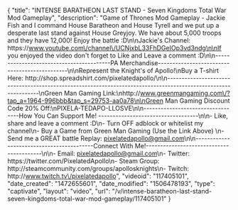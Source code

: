 {
    "title": "INTENSE BARATHEON LAST STAND - Seven Kingdoms Total War Mod Gameplay",
    "description": "Game of Thrones Mod Gameplay - Jackie Fish and I command House Baratheon and House Tyrell and we put up a desperate last stand against House Greyjoy.  We have about 5,000 troops and they have 12,000!  Enjoy the battle :D\n\nJackie's Channel: https:\/\/www.youtube.com\/channel\/UCNjxbL33FhDGeIOp3vd3ndg\n\nIf you enjoyed the video don't forget to Like and Leave a comment :D\n\n-----------------------------------------PA Merchandise----------------------------------------------\n\nRepresent the Knight's of Apollo!\nBuy a T-shirt Here: http:\/\/shop.spreadshirt.com\/pixelatedapollo\/\n\n---------------------------------------------------------------------------------------------------------------\nGreen Man Gaming Link:\nhttp:\/\/www.greenmangaming.com\/?tap_a=1964-996bbb&tap_s=29753-aa0a78\n\nGreen Man Gaming Discount Code 20% Off:\nPIXELA-TEDAPO-LLOSVE\n\n----------------------------------How You Can Support Me! -----------------------------------\n\n- Like, share and leave a comment :D\n- Turn OFF adblock or whitelist my channel\n- Buy a Game from Green Man Gaming (Use the Link Above) \n- Send me a GREAT battle Replay: pixelatedapollo@gmail.com\n\n------------------------------------------Connect With Me!-----------------------------------------\n\n- Email: pixelatedapollo@gmail.com\n- Twitter: https:\/\/twitter.com\/PixelatedApollo\n- Steam Group:  http:\/\/steamcommunity.com\/groups\/apollosknights\n- Twitch: http:\/\/www.twitch.tv\/pixelatedapollo",
    "videoid": "117405101",
    "date_created": "1472655601",
    "date_modified": "1506478193",
    "type": "captivate",
    "layout": "video",
    "url": "\/v\/intense-baratheon-last-stand-seven-kingdoms-total-war-mod-gameplay\/117405101"
}